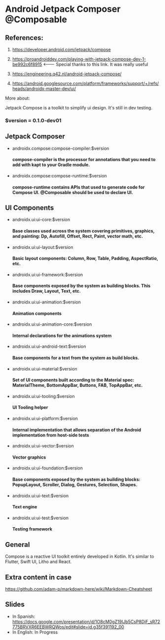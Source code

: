 # Android Jetpack Composer @Composable

## References:

1. https://developer.android.com/jetpack/compose

2. https://proandroiddev.com/playing-with-jetpack-compose-dev-1-be992c6f8915 <--- Special thanks to this link. It was really useful

3. https://engineering.q42.nl/android-jetpack-compose/

4. https://android.googlesource.com/platform/frameworks/support/+/refs/heads/androidx-master-dev/ui/

More about:

Jetpack Compose is a toolkit to simplify ui design. It's still in dev testing.

### $version = 0.1.0-dev01

## Jetpack Composer

  - androidx.compose:compose-compiler:$version
    #### compose-compiler is the processor for annotations that you need to add with kapt to your Gradle module.

  - androidx.compose:compose-runtime:$version
    #### compose-runtime contains APIs that used to generate code for Compose UI. @Composable should be used to declare UI.
    
## UI Components 

  - androidx.ui:ui-core:$version
    #### Base classes used across the system covering primitives, graphics, and painting: Dp, Autofill, Offset, Rect, Paint, vector math, etc.
    
  - androidx.ui:ui-layout:$version
    #### Basic layout components: Column, Row, Table, Padding, AspectRatio, etc.
    
  - androidx.ui:ui-framework:$version
    #### Base components exposed by the system as building blocks. This includes Draw, Layout, Text, etc.
    
  - androidx.ui:ui-animation:$version
    #### Animation components
    
  - androidx.ui:ui-animation-core:$version
    #### Internal declarations for the animations system
    
  - androidx.ui:ui-android-text:$version
    #### Base components for a text from the system as build blocks.
    
  - androidx.ui:ui-material:$version
    #### Set of UI components built according to the Material spec: MaterialTheme, BottomAppBar, Buttons, FAB, TopAppBar, etc.
    
  - androidx.ui:ui-tooling:$version
    #### UI Tooling helper
    
  - androidx.ui:ui-platform:$version
    #### Internal implementation that allows separation of the Android implementation from host-side tests
    
  - androidx.ui:ui-vector:$version
    #### Vector graphics
    
  - androidx.ui:ui-foundation:$version
    #### Base components exposed by the system as building blocks: PopupLayout, Scroller, Dialog, Gestures, Selection, Shapes.
    
  - androidx.ui:ui-text:$version
    #### Text engine
    
  - androidx.ui:ui-test:$version
    #### Testing framework

## General

Compose is a reactive UI toolkit entirely developed in Kotlin. It's similar to Flutter, Swift UI, Litho and React.

## Extra content in case

https://github.com/adam-p/markdown-here/wiki/Markdown-Cheatsheet

## Slides

  - In Spanish: https://docs.google.com/presentation/d/1O8cM0gZ19IJb5CsP8DjF_sR72775BRVXR6EEBWRQWos/edit#slide=id.g35f391192_00
  - In English: In Progress
